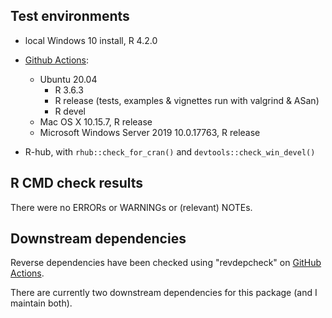 ## Test environments

* local Windows 10 install, R 4.2.0

* [Github Actions](https://github.com/ms609/TreeSearch/actions):
  - Ubuntu 20.04
    - R 3.6.3
    - R release (tests, examples & vignettes run with valgrind & ASan)
    - R devel
  - Mac OS X 10.15.7, R release
  - Microsoft Windows Server 2019 10.0.17763, R release
  
* R-hub, with `rhub::check_for_cran()` and `devtools::check_win_devel()`


## R CMD check results
There were no ERRORs or WARNINGs or (relevant) NOTEs.


## Downstream dependencies

Reverse dependencies have been checked using "revdepcheck" on
[GitHub Actions](https://github.com/ms609/TreeSearch/actions/workflows/revdep.yml).

There are currently two downstream dependencies for this package
(and I maintain both).
